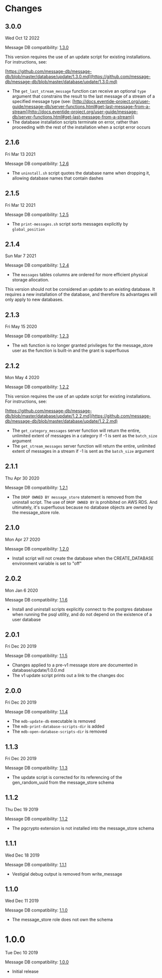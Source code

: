 # Changes

## 3.0.0

Wed Oct 12 2022

Message DB compatibility: [1.3.0](https://github.com/message-db/message-db/releases/tag/v1.3.0)

This version requires the use of an update script for existing installations. For instructions, see:

[https://github.com/message-db/message-db/blob/master/database/update/1.3.0.md](https://github.com/message-db/message-db/blob/master/database/update/1.3.0.md)

- The `get_last_stream_message` function can receive an optional `type` argument that constrains the result to the last message of a stream of a specified message type (see: [http://docs.eventide-project.org/user-guide/message-db/server-functions.html#get-last-message-from-a-stream](http://docs.eventide-project.org/user-guide/message-db/server-functions.html#get-last-message-from-a-stream))
- The database installation scripts terminate on error, rather than proceeding with the rest of the installation when a script error occurs

## 2.1.6

Fri Mar 13 2021

Message DB compatibility: [1.2.6](https://github.com/message-db/message-db/releases/tag/v1.2.5)

- The `uninstall.sh` script quotes the database name when dropping it, allowing database names that contain dashes

## 2.1.5

Fri Mar 12 2021

Message DB compatibility: [1.2.5](https://github.com/message-db/message-db/releases/tag/v1.2.5)

- The `print-messages.sh` script sorts messages explicitly by `global_position`

## 2.1.4

Sun Mar 7 2021

Message DB compatibility: [1.2.4](https://github.com/message-db/message-db/releases/tag/v1.2.4)

- The `messages` tables columns are ordered for more efficient physical storage allocation.

This version should not be considered an update to an existing database. It requires a new installation of the database, and therefore its advantages will only apply to new databases.

## 2.1.3

Fri May 15 2020

Message DB compatibility: [1.2.3](https://github.com/message-db/message-db/releases/tag/v1.2.3)

- The `md5` function is no longer granted privileges for the message_store user as the function is built-in and the grant is superfluous

## 2.1.2

Mon May 4 2020

Message DB compatibility: [1.2.2](https://github.com/message-db/message-db/releases/tag/v1.2.2)

This version requires the use of an update script for existing installations. For instructions, see:

[https://github.com/message-db/message-db/blob/master/database/update/1.2.2.md](https://github.com/message-db/message-db/blob/master/database/update/1.2.2.md)

- The `get_category_messages` server function will return the entire, unlimited extent of messages in a category if -1 is sent as the `batch_size` argument
- The `get_stream_messages` server function will return the entire, unlimited extent of messages in a stream if -1 is sent as the `batch_size` argument

## 2.1.1

Thu Apr 30 2020

Message DB compatibility: [1.2.1](https://github.com/message-db/message-db/releases/tag/v1.2.1)

- The `DROP OWNED BY message_store` statement is removed from the uninstall script. The use of `DROP OWNED BY` is prohibited on AWS RDS. And ultimately, it's superfluous because no database objects are owned by the message_store role.

## 2.1.0

Mon Apr 27 2020

Message DB compatibility: [1.2.0](https://github.com/message-db/message-db/releases/tag/v1.2.0)

- Install script will not create the database when the CREATE_DATABASE environment variable is set to "off"

## 2.0.2

Mon Jan 6 2020

Message DB compatibility: [1.1.6](https://github.com/message-db/message-db/releases/tag/v1.1.6)

- Install and uninstall scripts explicitly connect to the postgres database when running the psql utility, and do not depend on the existence of a user database

## 2.0.1

Fri Dec 20 2019

Message DB compatibility: [1.1.5](https://github.com/message-db/message-db/releases/tag/v1.1.5)

- Changes applied to a pre-v1 message store are documented in database/update/1.0.0.md
- The v1 update script prints out a link to the changes doc

## 2.0.0

Fri Dec 20 2019

Message DB compatibility: [1.1.4](https://github.com/message-db/message-db/releases/tag/v1.1.4)

- The `mdb-update-db` executable is removed
- The `mdb-print-database-scripts-dir` is added
- The `mdb-open-database-scripts-dir` is removed

## 1.1.3

Fri Dec 20 2019

Message DB compatibility: [1.1.3](https://github.com/message-db/message-db/releases/tag/v1.1.3)

- The update script is corrected for its referencing of the gen_random_uuid from the message_store schema

## 1.1.2

Thu Dec 19 2019

Message DB compatibility: [1.1.2](https://github.com/message-db/message-db/releases/tag/v1.1.2)

- The pgcrypto extension is not installed into the message_store schema

## 1.1.1

Wed Dec 18 2019

Message DB compatibility: [1.1.1](https://github.com/message-db/message-db/releases/tag/v1.1.1)

- Vestigial debug output is removed from write_message

## 1.1.0

Wed Dec 11 2019

Message DB compatibility: [1.1.0](https://github.com/message-db/message-db/releases/tag/v1.1.0)

- The message_store role does not own the schema

# 1.0.0

Tue Dec 10 2019

Message DB compatibility: [1.0.0](https://github.com/message-db/message-db/releases/tag/v1.0.0)

- Initial release
